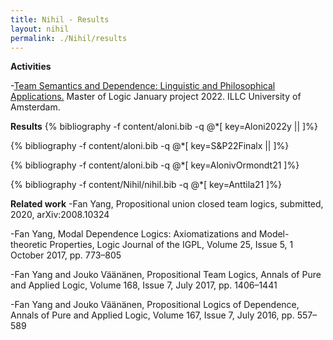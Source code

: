 ```yaml
---
title: Nihil - Results
layout: nihil
permalink: ./Nihil/results
---
```

**Activities**   

-[Team Semantics and Dependence: Linguistic and Philosophical Applications.](https://m-degano.github.io/teaching/january-project/) Master of Logic January project 2022. ILLC University of Amsterdam. 

**Results**
{% bibliography -f content/aloni.bib -q @*[
  key=Aloni2022y ||
]%}

{% bibliography -f content/aloni.bib -q @*[
  key=S&P22Finalx ||
]%}

{% bibliography -f content/aloni.bib -q @*[
  key=AlonivOrmondt21 
]%}

{% bibliography -f content/Nihil/nihil.bib -q @*[
  key=Anttila21
]%}
 
**Related work**
-Fan Yang, Propositional union closed team logics, submitted, 2020, arXiv:2008.10324

-Fan Yang, Modal Dependence Logics: Axiomatizations and Model-theoretic Properties, Logic Journal of the IGPL, Volume 25, Issue 5, 1 October 2017, pp. 773–805

-Fan Yang and Jouko Väänänen, Propositional Team Logics, Annals of Pure and Applied Logic, Volume 168, Issue 7, July 2017, pp. 1406–1441

-Fan Yang and Jouko Väänänen, Propositional Logics of Dependence, Annals of Pure and Applied Logic, Volume 167, Issue 7, July 2016, pp. 557–589
